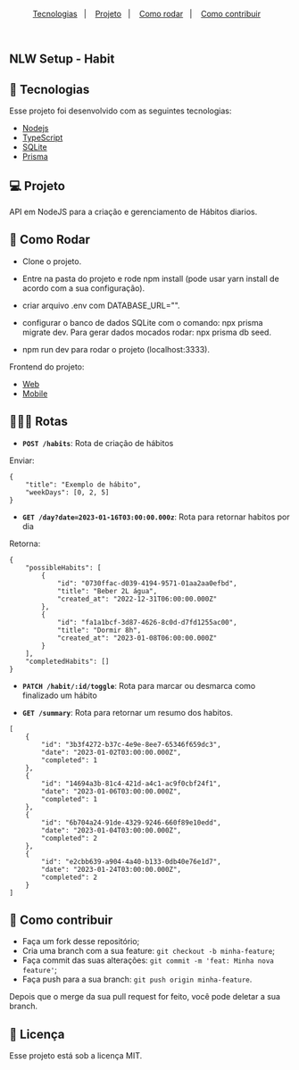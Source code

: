 <p align="center">
  <a href="#-tecnologias">Tecnologias</a>&nbsp;&nbsp;&nbsp;|&nbsp;&nbsp;&nbsp;
  <a href="#-projeto">Projeto</a>&nbsp;&nbsp;&nbsp;|&nbsp;&nbsp;&nbsp;
  <a href="#-como-rodar">Como rodar</a>&nbsp;&nbsp;&nbsp;|&nbsp;&nbsp;&nbsp;
  <a href="#-como-contribuir">Como contribuir</a>&nbsp;&nbsp;&nbsp;
  </p>

<br>

## NLW Setup - Habit

## 🚀 Tecnologias

Esse projeto foi desenvolvido com as seguintes tecnologias:

- [Nodejs](https://nodejs.org/en/)
- [TypeScript](https://www.typescriptlang.org/)
- [SQLite](https://www.sqlite.org/index.html)
- [Prisma](https://www.prisma.io/docs)

## 💻 Projeto

API em NodeJS para a criação e gerenciamento de Hábitos diarios.


## 🚀 Como Rodar

- Clone o projeto.
- Entre na pasta do projeto e rode npm install (pode usar yarn install de acordo com a sua configuração).
- criar arquivo .env com DATABASE_URL="".
- configurar o banco de dados SQLite com o comando: npx prisma migrate dev. Para gerar dados mocados rodar: npx prisma db seed.

- npm run dev para rodar o projeto (localhost:3333).

Frontend do projeto:

- [Web](https://github.com/jamangueira7/app-habitos-react-nlw-setup)
- [Mobile](https://github.com/jamangueira7/app-habitos-react-native-nlw-setup)

## 👩🏿‍💻 Rotas

- **`POST /habits`**: Rota de criação de hábitos

Enviar:
```
{
    "title": "Exemplo de hábito",
    "weekDays": [0, 2, 5]
}
```

- **`GET /day?date=2023-01-16T03:00:00.000z`**: Rota para retornar habitos por dia

Retorna:
```
{
    "possibleHabits": [
        {
            "id": "0730ffac-d039-4194-9571-01aa2aa0efbd",
            "title": "Beber 2L água",
            "created_at": "2022-12-31T06:00:00.000Z"
        },
        {
            "id": "fa1a1bcf-3d87-4626-8c0d-d7fd1255ac00",
            "title": "Dormir 8h",
            "created_at": "2023-01-08T06:00:00.000Z"
        }
    ],
    "completedHabits": []
}
```

- **`PATCH /habit/:id/toggle`**: Rota para marcar ou desmarca como finalizado um hábito

- **`GET /summary`**: Rota para retornar um resumo dos habitos.

```
[
    {
        "id": "3b3f4272-b37c-4e9e-8ee7-65346f659dc3",
        "date": "2023-01-02T03:00:00.000Z",
        "completed": 1
    },
    {
        "id": "14694a3b-81c4-421d-a4c1-ac9f0cbf24f1",
        "date": "2023-01-06T03:00:00.000Z",
        "completed": 1
    },
    {
        "id": "6b704a24-91de-4329-9246-660f89e10edd",
        "date": "2023-01-04T03:00:00.000Z",
        "completed": 2
    },
    {
        "id": "e2cbb639-a904-4a40-b133-0db40e76e1d7",
        "date": "2023-01-24T03:00:00.000Z",
        "completed": 2
    }
]
```

## 🤔 Como contribuir

- Faça um fork desse repositório;
- Cria uma branch com a sua feature: `git checkout -b minha-feature`;
- Faça commit das suas alterações: `git commit -m 'feat: Minha nova feature'`;
- Faça push para a sua branch: `git push origin minha-feature`.

Depois que o merge da sua pull request for feito, você pode deletar a sua branch.

## 📝 Licença

Esse projeto está sob a licença MIT.
